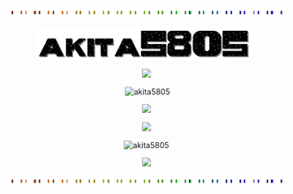 <p align="center"> <img src="https://raw.githubusercontent.com/akita5805/akita5805/main/images/akita5805page.gif" height = "20" width = "1000" />

<p align="center"> <img src="https://raw.githubusercontent.com/akita5805/akita5805/main/images/akitanobg.gif" />
<p align="center"> <img src="https://i.imgur.com/91NGpEy.png" />
<p align="center">&nbsp;<img src="https://github-readme-stats.vercel.app/api?username=akita5805&show_icons=true&theme=cobalt&hide_border=true&locale=en" alt="akita5805" /></p>
<p align="center"> <img src="https://i.imgur.com/zfO0TUJ.png"/>

<p align="center"> <img src="https://i.imgur.com/CjWRd03.png"/>

</p align="center">


<p align="center"> <img src="https://komarev.com/ghpvc/?username=akita5805&label=views&color=01090e&style=plastic" alt="akita5805" /> </p>
<p align="center"> <img src="https://i.imgur.com/DJF86Se.png" /> </p>
<p align="center"> <img src="https://raw.githubusercontent.com/akita5805/akita5805/main/images/akita5805page.gif" height = "20" width = "1000" />
